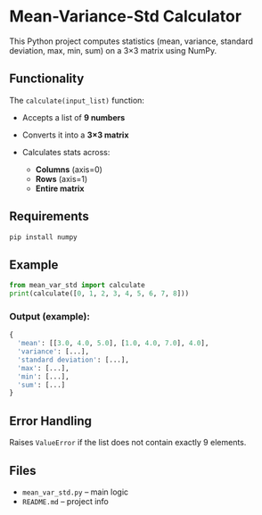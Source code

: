 

#  Mean-Variance-Std Calculator

This Python project computes statistics (mean, variance, standard deviation, max, min, sum) on a 3×3 matrix using NumPy.

## Functionality

The `calculate(input_list)` function:

* Accepts a list of **9 numbers**
* Converts it into a **3×3 matrix**
* Calculates stats across:

  * **Columns** (axis=0)
  * **Rows** (axis=1)
  * **Entire matrix**

##  Requirements

```bash
pip install numpy
```

## Example

```python
from mean_var_std import calculate
print(calculate([0, 1, 2, 3, 4, 5, 6, 7, 8]))
```

### Output (example):

```python
{
  'mean': [[3.0, 4.0, 5.0], [1.0, 4.0, 7.0], 4.0],
  'variance': [...],
  'standard deviation': [...],
  'max': [...],
  'min': [...],
  'sum': [...]
}
```

##  Error Handling

Raises `ValueError` if the list does not contain exactly 9 elements.

##  Files

* `mean_var_std.py` – main logic
* `README.md` – project info

